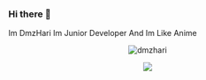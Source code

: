 ### Hi there 👋

Im DmzHari Im Junior Developer And Im Like Anime

<p align="center">
  <img src="https://komarev.com/ghpvc/?username=dmzhari" alt="dmzhari">
</p>

<p align="center">
  <img src="https://github-readme-stats.vercel.app/api?username=dmzhari&show_icons=true&theme=radical&title_color=8E2DE2&text_color=fff&icon_color=8E2DE2">  
</p>
